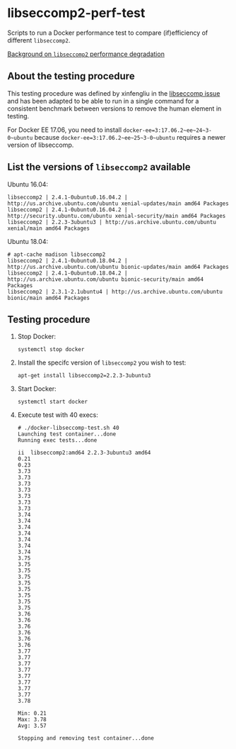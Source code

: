 # libseccomp2-perf-test

Scripts to run a Docker performance test to compare (if)efficiency of different `libseccomp2`.

[Background on `libseccomp2` performance degradation](https://github.com/seccomp/libseccomp/issues/153)

## About the testing procedure

This testing procedure was defined by xinfengliu in the [libseccomp issue](https://github.com/seccomp/libseccomp/issues/153#issuecomment-549274260) and has been adapted to be able to run in a single command for a consistent benchmark between versions to remove the human element in testing.

For Docker EE 17.06, you need to install `docker-ee=3:17.06.2~ee~24~3-0~ubuntu` because `docker-ee=3:17.06.2~ee~25~3-0~ubuntu` requires a newer version of libseccomp.

## List the versions of `libseccomp2` available

Ubuntu 16.04:

```
libseccomp2 | 2.4.1-0ubuntu0.16.04.2 | http://us.archive.ubuntu.com/ubuntu xenial-updates/main amd64 Packages
libseccomp2 | 2.4.1-0ubuntu0.16.04.2 | http://security.ubuntu.com/ubuntu xenial-security/main amd64 Packages
libseccomp2 | 2.2.3-3ubuntu3 | http://us.archive.ubuntu.com/ubuntu xenial/main amd64 Packages
```

Ubuntu 18.04:

```
# apt-cache madison libseccomp2
libseccomp2 | 2.4.1-0ubuntu0.18.04.2 | http://us.archive.ubuntu.com/ubuntu bionic-updates/main amd64 Packages
libseccomp2 | 2.4.1-0ubuntu0.18.04.2 | http://us.archive.ubuntu.com/ubuntu bionic-security/main amd64 Packages
libseccomp2 | 2.3.1-2.1ubuntu4 | http://us.archive.ubuntu.com/ubuntu bionic/main amd64 Packages
```

## Testing procedure

1. Stop Docker:

   ```
   systemctl stop docker
   ```

1. Install the specifc version of `libseccomp2` you wish to test:

   ```
   apt-get install libseccomp2=2.2.3-3ubuntu3
   ```

1. Start Docker:

   ```
   systemctl start docker
   ```

1. Execute test with 40 execs:

   ```
   # ./docker-libseccomp-test.sh 40
   Launching test container...done
   Running exec tests...done

   ii  libseccomp2:amd64 2.2.3-3ubuntu3 amd64
   0.21
   0.23
   3.73
   3.73
   3.73
   3.73
   3.73
   3.73
   3.73
   3.74
   3.74
   3.74
   3.74
   3.74
   3.74
   3.74
   3.75
   3.75
   3.75
   3.75
   3.75
   3.75
   3.75
   3.75
   3.75
   3.76
   3.76
   3.76
   3.76
   3.76
   3.76
   3.77
   3.77
   3.77
   3.77
   3.77
   3.77
   3.77
   3.77
   3.78

   Min: 0.21
   Max: 3.78
   Avg: 3.57

   Stopping and removing test container...done
   ```
